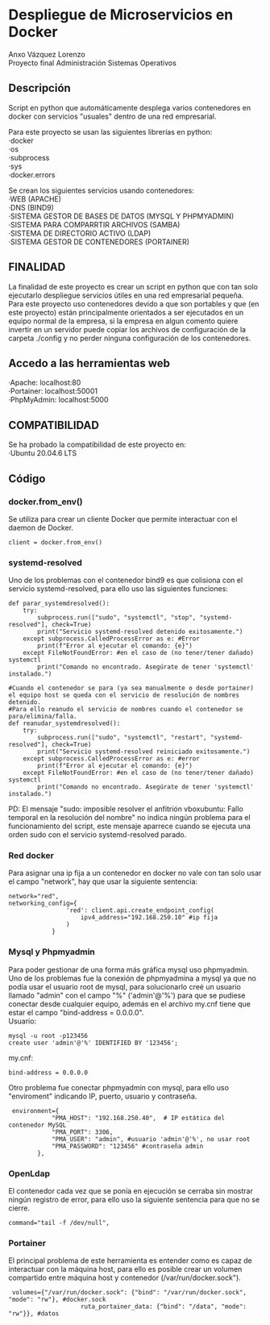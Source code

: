 # Despliegue de Microservicios en Docker
Anxo Vázquez Lorenzo<br>
Proyecto final Administración Sistemas Operativos

## Descripción
Script en python que automáticamente desplega varios contenedores en docker con servicios "usuales" dentro de una red empresarial.<br>

Para este proyecto se usan las siguientes librerías en python:<br>
·docker<br>
·os<br>
·subprocess<br>
·sys<br>
·docker.errors<br>

Se crean los siguientes servicios usando contenedores:<br>
·WEB (APACHE)<br>
·DNS (BIND9)<br>
·SISTEMA GESTOR DE BASES DE DATOS (MYSQL Y PHPMYADMIN)<br>
·SISTEMA PARA COMPARRTIR ARCHIVOS (SAMBA)<br>
·SISTEMA DE DIRECTORIO ACTIVO (LDAP)<br>
·SISTEMA GESTOR DE CONTENEDORES (PORTAINER)<br>

## FINALIDAD 
La finalidad de este proyecto es crear un script en python que con tan solo ejecutarlo despliegue servicios útiles en una red empresarial pequeña.<br>
Para este proyecto uso contenedores devido a que son portables y que (en este proyecto) están principalmente orientados a ser ejecutados en un equipo normal de la empresa, si la empresa en algun comento quiere invertir en un servidor puede copiar los archivos de configuración de la carpeta ./config y no perder ninguna configuración de los contenedores.

## Accedo a las herramientas web
·Apache: localhost:80<br>
·Portainer: localhost:50001<br>
·PhpMyAdmin: localhost:5000<br>

## COMPATIBILIDAD
Se ha probado la compatibilidad de este proyecto en:<br>
·Ubuntu 20.04.6 LTS<br>

## Código
### docker.from_env()
Se utiliza para crear un cliente Docker que permite interactuar con el daemon de Docker.
```shell
client = docker.from_env()
```

### systemd-resolved
Uno de los problemas con el contenedor bind9 es que colisiona con el servicio systemd-resolved, para ello uso las siguientes funciones:
```shell
def parar_systemdresolved():
    try:
        subprocess.run(["sudo", "systemctl", "stop", "systemd-resolved"], check=True)
        print("Servicio systemd-resolved detenido exitosamente.")
    except subprocess.CalledProcessError as e: #Error
        print(f"Error al ejecutar el comando: {e}")
    except FileNotFoundError: #en el caso de (no tener/tener dañado) systemctl
        print("Comando no encontrado. Asegúrate de tener 'systemctl' instalado.")

#Cuando el contenedor se para (ya sea manualmente o desde portainer) el equipo host se queda con el servicio de resolución de nombres detenido.
#Para ello reanudo el servicio de nombres cuando el contenedor se para/elimina/falla.
def reanudar_systemdresolved():
    try:
        subprocess.run(["sudo", "systemctl", "restart", "systemd-resolved"], check=True)
        print("Servicio systemd-resolved reiniciado exitosamente.")
    except subprocess.CalledProcessError as e: #error
        print(f"Error al ejecutar el comando: {e}")
    except FileNotFoundError: #en el caso de (no tener/tener dañado) systemctl
        print("Comando no encontrado. Asegúrate de tener 'systemctl' instalado.")

```
PD: El mensaje "sudo: imposible resolver el anfitrión vboxubuntu: Fallo temporal en la resolución del nombre" no indica ningún problema para el funcionamiento del script, este mensaje aparrece cuando se ejecuta una orden sudo con el servicio systemd-resolved parado.

### Red docker
Para asignar una ip fija a un contenedor en docker no vale con tan solo usar el campo "network", hay que usar la siguiente sentencia:

```shell
network="red",
networking_config={
                'red': client.api.create_endpoint_config(
                    ipv4_address="192.168.250.10" #ip fija
                )
            }
```

### Mysql y Phpmyadmin
Para poder gestionar de una forma más gráfica mysql uso phpmyadmin.<br>
Uno de los problemas fue la conexión de phpmyadmina a mysql ya que no podía usar el usuario root de mysql, para solucionarlo creé un usuario llamado "admin" con el campo "%" ('admin'@'%') para que se pudiese conectar desde cualquier equipo, además en el archivo my.cnf tiene que estar el campo "bind-address = 0.0.0.0".<br>
Usuario:
```shell
mysql -u root -p123456
create user 'admin'@'%' IDENTIFIED BY '123456';
```
my.cnf:
```shell
bind-address = 0.0.0.0
```
Otro problema fue conectar phpmyadmin con mysql, para ello uso "enviroment" indicando IP, puerto, usuario y contraseña.
```shell
 environment={
            "PMA_HOST": "192.168.250.40",  # IP estática del contenedor MySQL
            "PMA_PORT": 3306,
            "PMA_USER": "admin", #usuario 'admin'@'%', no usar root
            "PMA_PASSWORD": "123456" #contraseña admin
        },
```
### OpenLdap
El contenedor cada vez que se ponía en ejecución se cerraba sin mostrar ningún registro de error, para ello uso la siguiente sentencia para que no se cierre.
```shell
command="tail -f /dev/null",
```

### Portainer
El principal problema de este herramienta es entender como es capaz de interactuar con la máquina host, para ello es posible crear un volumen compartido entre máquina host y contenedor (/var/run/docker.sock").
```shell
 volumes={"/var/run/docker.sock": {"bind": "/var/run/docker.sock", "mode": "rw"}, #docker.sock
                    ruta_portainer_data: {"bind": "/data", "mode": "rw"}}, #datos
```

